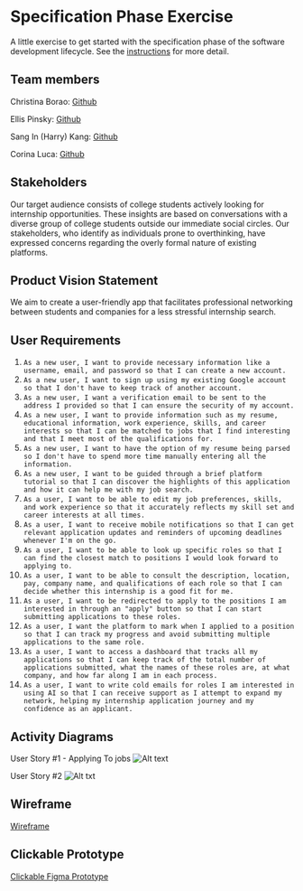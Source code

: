 # Specification Phase Exercise

A little exercise to get started with the specification phase of the software development lifecycle. See the [instructions](instructions.md) for more detail.

## Team members

Christina Borao: [Github](https://github.com/crb623)

Ellis Pinsky: [Github](https://github.com/ellispinsky)

Sang In (Harry) Kang: [Github](https://github.com/Sik247)

Corina Luca: [Github](https://github.com/CorinaLucaFocsan)

## Stakeholders

Our target audience consists of college students actively looking for internship opportunities. These insights are based on conversations with a diverse group of college students outside our immediate social circles. Our stakeholders, who identify as individuals prone to overthinking, have expressed concerns regarding the overly formal nature of existing platforms.

## Product Vision Statement

We aim to create a user-friendly app that facilitates professional networking between students and companies for a less stressful internship search.

## User Requirements
1. `As a new user, I want to provide necessary information like a username, email, and password so that I can create a new account.`
2. `As a new user, I want to sign up using my existing Google account so that I don't have to keep track of another account.`
3. `As a new user, I want a verification email to be sent to the address I provided so that I can ensure the security of my account.`
4. `As a new user, I want to provide information such as my resume, educational information, work experience, skills, and career interests so that I can be matched to jobs that I find interesting and that I meet most of the qualifications for.`
5. `As a new user, I want to have the option of my resume being parsed so I don't have to spend more time manually entering all the information.`
6. `As a new user, I want to be guided through a brief platform tutorial so that I can discover the highlights of this application and how it can help me with my job search.`
7. `As a user, I want to be able to edit my job preferences, skills, and work experience so that it accurately reflects my skill set and career interests at all times.`
8. `As a user, I want to receive mobile notifications so that I can get relevant application updates and reminders of upcoming deadlines whenever I'm on the go.`
9. `As a user, I want to be able to look up specific roles so that I can find the closest match to positions I would look forward to applying to.`
10. `As a user, I want to be able to consult the description, location, pay, company name, and qualifications of each role so that I can decide whether this internship is a good fit for me.`
11. `As a user, I want to be redirected to apply to the positions I am interested in through an "apply" button so that I can start submitting applications to these roles.`
12. `As a user, I want the platform to mark when I applied to a position so that I can track my progress and avoid submitting multiple applications to the same role.`
13. `As a user, I want to access a dashboard that tracks all my applications so that I can keep track of the total number of applications submitted, what the names of these roles are, at what company, and how far along I am in each process.`
14. `As a user, I want to write cold emails for roles I am interested in using AI so that I can receive support as I attempt to expand my network, helping my internship application journey and my confidence as an applicant.`

## Activity Diagrams

User Story #1 - Applying To jobs
![Alt text](Activity1.png)

User Story #2 
![Alt txt](Activity2.png)
## Wireframe
[Wireframe](https://excalidraw.com/#json=-bwTEwJIS3kKtmOawn92m,kuQpEw3y3Cmdtoy7dcG1SQ)

## Clickable Prototype

[Clickable Figma Prototype](https://www.figma.com/proto/7qrDYUCburrZNrgHaV0Gag/Internship-Insight---SWE-with-Bloomberg?type=design&node-id=1-3&t=ay0Td5s12n5yTs0u-1&scaling=scale-down&page-id=0%3A1&starting-point-node-id=1%3A3&mode=design)
